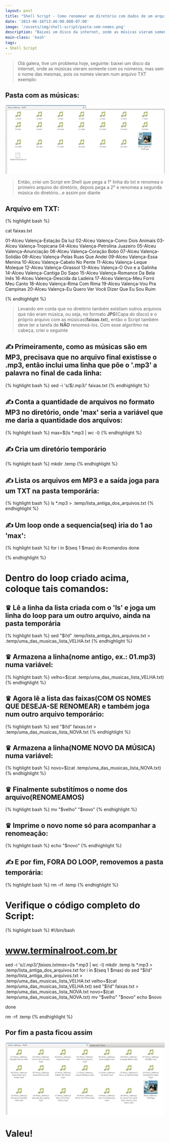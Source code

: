 ```yaml
---
layout: post
title: "Shell Script - Como renomear um diretório com dados de um arquivo"
date: '2013-06-16T13:46:00.000-07:00'
image: '/assets/img/shell-script/pasta-sem-nomes.png'
description: "Baixei um disco da internet, onde as músicas vieram somente com os números, mas sem o nome das mesmas, pois os nomes vieram num arquivo TXT"
main-class: 'bash'
tags:
- Shell Script
---
```


> Olá galera, tive um problema hoje, seguinte: baixei um disco da internet, onde as músicas vieram somente com os números, mas sem o nome das mesmas, pois os nomes vieram num arquivo TXT exemplo: 

## Pasta com as músicas:
   
![Shell Script - Como renomear um diretório com dados de um arquivo](/assets/img/shell-script/pasta-sem-nomes.png "Shell Script - Como renomear um diretório com dados de um arquivo")
 
 
> Então, criei um Script em Shell que pega a 1° linha do txt e renomea o primeiro arquivo do diretório, depois pega a 2° e renomea a segunda música do diretório...e assim por diante

## Arquivo em TXT:
{% highlight bash %}

cat faixas.txt

01-Alceu Valença-Estação Da luz
02-Alceu Valença-Como Dois Animais
03-Alceu Valença-Tropicana
04-Alceu Valença-Petrolina Juazeiro
05-Alceu Valença-Anunciação
06-Alceu Valença-Coração Bobo
07-Alceu Valença-Solidão
08-Alceu Valença-Pelas Ruas Que Andei
09-Alceu Valença-Essa Menina
10-Alceu Valença-Cabelo No Pente
11-Alceu Valença-Leque Moleque
12-Alceu Valença-Girassol
13-Alceu Valença-O Ovo e a Galinha
14-Alceu Valença-Cantiga Do Sapo
15-Alceu Valença-Romance Da Bela Inês
16-Alceu Valença-Descida da Ladeira
17-Alceu Valença-Meu Forró Meu Canto
18-Alceu Valença-Rima Com Rima
19-Alceu Valença-Vou Pra Campinas
20-Alceu Valença-Eu Quero Ver Você Dizer Que Eu Sou Ruim
 
{% endhighlight %}
 
> Levando em conta que no diretório também existiam outros arquivos que não eram música, ou seja, no formato __JPG__(Capa do disco) e o próprio arquivo com as músicas(__faixas.txt__), então o Script também deve ter a tarefa de __NÃO__ renomeá-los. Com esse algoritmo na cabeça, criei o seguinte

## ✍ Primeiramente, como as músicas são em MP3, precisava que no arquivo final existisse o .mp3, então inclui uma linha que põe o '.mp3' a palavra no final de cada linha:
{% highlight bash %}
sed -i 's/$/.mp3/' faixas.txt
{% endhighlight %}
 
## ✍ Conta a quantidade de arquivos no formato MP3 no diretório, onde 'max' seria a variável que me daria a quantidade dos arquivos:
{% highlight bash %}
max=$(ls *.mp3 | wc -l)
{% endhighlight %}
 
## ✍ Cria um diretório temporário
{% highlight bash %}
mkdir .temp
{% endhighlight %}
 
## ✍ Lista os arquivos em MP3 e a saída joga para um TXT na pasta temporária:
{% highlight bash %}
ls *.mp3 > .temp/lista_antiga_dos_arquivos.txt
{% endhighlight %}
   
## ✍ Um loop onde a sequencia(seq) iria do 1 ao 'max': 
{% highlight bash %}
 for i in $(seq 1 $max)
 do
  #comandos
 done
 
{% endhighlight %}
 
# Dentro do loop criado acima, coloque tais comandos:
 
##  ♛ Lê a linha da lista criada com o 'ls' e joga um linha do loop para um outro arquivo, ainda na pasta temporária
{% highlight bash %}
sed "$i!d" .temp/lista_antiga_dos_arquivos.txt > .temp/uma_das_musicas_lista_VELHA.txt
{% endhighlight %}
 
##  ♛ Armazena a linha(nome antigo, ex.: 01.mp3) numa variável:
{% highlight bash %}
velho=$(cat .temp/uma_das_musicas_lista_VELHA.txt)
{% endhighlight %}
 
##  ♛ Agora lê a lista das faixas(COM OS NOMES QUE DESEJA-SE RENOMEAR) e também joga num outro arquivo temporário:
{% highlight bash %}
sed "$i!d" faixas.txt > .temp/uma_das_musicas_lista_NOVA.txt
{% endhighlight %}
 
##  ♛ Armazena a linha(NOME NOVO DA MÚSICA) numa variável:
{% highlight bash %}
novo=$(cat .temp/uma_das_musicas_lista_NOVA.txt)
{% endhighlight %}
 
##  ♛ Finalmente substitímos o nome dos arquivo(RENOMEAMOS)
{% highlight bash %}
mv "$velho" "$novo"
{% endhighlight %}
 
##  ♛ Imprime o novo nome só para acompanhar a renomeação:
{% highlight bash %}
echo "$novo"
{% endhighlight %}
 
## ✍ E por fim, FORA DO LOOP, removemos a pasta temporária:
{% highlight bash %}
rm -rf .temp
{% endhighlight %}
 
# Verifique o código completo do Script:

{% highlight bash %}
#!/bin/bash
# www.terminalroot.com.br
sed -i 's/$/.mp3/' faixas.txt
max=$(ls *.mp3 | wc -l)
mkdir .temp
ls *.mp3 > .temp/lista_antiga_dos_arquivos.txt
for i in $(seq 1 $max)
 do 
  sed "$i!d" .temp/lista_antiga_dos_arquivos.txt > .temp/uma_das_musicas_lista_VELHA.txt
  velho=$(cat .temp/uma_das_musicas_lista_VELHA.txt)
  sed "$i!d" faixas.txt > .temp/uma_das_musicas_lista_NOVA.txt
  novo=$(cat .temp/uma_das_musicas_lista_NOVA.txt)
  mv "$velho" "$novo"
  echo $novo
  
 done
 
rm -rf .temp
{% endhighlight %}
 
## Por fim a pasta ficou assim
    
![Shell Script - Como renomear um diretório com dados de um arquivo](/assets/img/shell-script/pasta-com-nomes.png "Shell Script - Como renomear um diretório com dados de um arquivo")
 
# Valeu!
 
 
 
